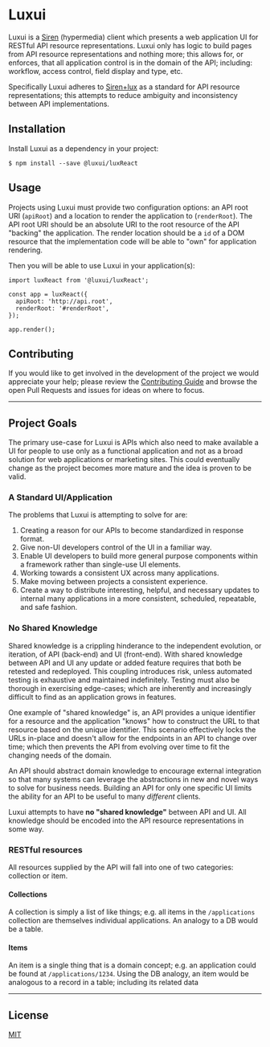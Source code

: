 Luxui
=====

Luxui is a [Siren] (hypermedia) client which presents a web application UI for
RESTful API resource representations. Luxui only has logic to build pages from
API resource representations and nothing more; this allows for, or enforces,
that all application control is in the domain of the API; including: workflow,
access control, field display and type, etc.

Specifically Luxui adheres to [Siren+lux] as a standard for API resource
representations; this attempts to reduce ambiguity and inconsistency between
API implementations.

## Installation

Install Luxui as a dependency in your project:

```
$ npm install --save @luxui/luxReact
```

## Usage

Projects using Luxui must provide two configuration options: an API root URI
(`apiRoot`) and a location to render the application to (`renderRoot`). The API
root URI should be an absolute URI to the root resource of the API "backing"
the application. The render location should be a `id` of a DOM resource that
the implementation code will be able to "own" for application rendering.

Then you will be able to use Luxui in your application(s):

```
import luxReact from '@luxui/luxReact';

const app = luxReact({
  apiRoot: 'http://api.root',
  renderRoot: '#renderRoot',
});

app.render();
```

## Contributing

If you would like to get involved in the development of the project we would
appreciate your help; please review the [Contributing Guide][Contribute] and
browse the open Pull Requests and issues for ideas on where to focus.

---

## Project Goals

The primary use-case for Luxui is APIs which also need to make available a UI
for people to use only as a functional application and not as a broad solution
for web applications or marketing sites. This could eventually change as the
project becomes more mature and the idea is proven to be valid.

### A Standard UI/Application

The problems that Luxui is attempting to solve for are:

  1. Creating a reason for our APIs to become standardized in response format.
  2. Give non-UI developers control of the UI in a familiar way.
  3. Enable UI developers to build more general purpose components within a
      framework rather than single-use UI elements.
  4. Working towards a consistent UX across many applications.
  5. Make moving between projects a consistent experience.
  6. Create a way to distribute interesting, helpful, and necessary
      updates to internal many applications in a more consistent, scheduled,
      repeatable, and safe fashion.

### No Shared Knowledge

Shared knowledge is a crippling hinderance to the independent evolution, or
iteration, of API (back-end) and UI (front-end). With shared knowledge between
API and UI any update or added feature requires that both be retested and
redeployed. This coupling introduces risk, unless automated testing is
exhaustive and maintained indefinitely. Testing must also be thorough in
exercising edge-cases; which are inherently and increasingly difficult to find
as an application grows in features.

One example of "shared knowledge" is, an API provides a unique identifier for a
resource and the application "knows" how to construct the URL to that resource
based on the unique identifier. This scenario effectively locks the URLs
in-place and doesn't allow for the endpoints in an API to change over time;
which then prevents the API from evolving over time to fit the changing needs
of the domain.

An API should abstract domain knowledge to encourage external integration so
that many systems can leverage the abstractions in new and novel ways to solve
for business needs. Building an API for only one specific UI limits the ability
for an API to be useful to many *different* clients.

Luxui attempts to have **no "shared knowledge"** between API and UI. All
knowledge should be encoded into the API resource representations in some way.

### RESTful resources

All resources supplied by the API will fall into one of two categories:
collection or item.

#### Collections

A collection is simply a list of like things; e.g. all items in the
`/applications` collection are themselves individual applications. An analogy
to a DB would be a table.

#### Items

An item is a single thing that is a domain concept; e.g. an application could
be found at `/applications/1234`. Using the DB analogy, an item would be
analogous to a record in a table; including its related data

---

## License

[MIT](LICENSE.md)

[Contribute]: CONTRIBUTING.md
[ReactJS]: https://facebook.github.io/react/
[Siren]: https://github.com/kevinswiber/siren
[Siren+lux]: SIREN+LUX.md
